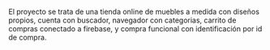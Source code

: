 El proyecto se trata de una tienda online de muebles a medida con diseños propios, cuenta con buscador, navegador con categorias, carrito de compras conectado a firebase, y compra funcional con identificación por id de compra.